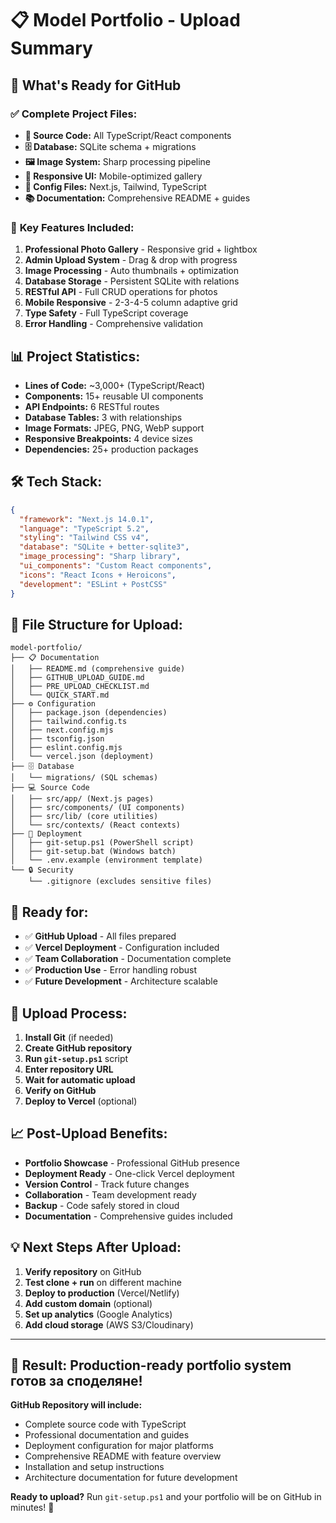 # 📋 Model Portfolio - Upload Summary

## 🎯 What's Ready for GitHub

### ✅ **Complete Project Files:**
- **📁 Source Code:** All TypeScript/React components
- **🗄️ Database:** SQLite schema + migrations  
- **🖼️ Image System:** Sharp processing pipeline
- **📱 Responsive UI:** Mobile-optimized gallery
- **🔧 Config Files:** Next.js, Tailwind, TypeScript
- **📚 Documentation:** Comprehensive README + guides

### 🚀 **Key Features Included:**
1. **Professional Photo Gallery** - Responsive grid + lightbox
2. **Admin Upload System** - Drag & drop with progress
3. **Image Processing** - Auto thumbnails + optimization
4. **Database Storage** - Persistent SQLite with relations
5. **RESTful API** - Full CRUD operations for photos
6. **Mobile Responsive** - 2-3-4-5 column adaptive grid
7. **Type Safety** - Full TypeScript coverage
8. **Error Handling** - Comprehensive validation

## 📊 **Project Statistics:**
- **Lines of Code:** ~3,000+ (TypeScript/React)
- **Components:** 15+ reusable UI components
- **API Endpoints:** 6 RESTful routes
- **Database Tables:** 3 with relationships
- **Image Formats:** JPEG, PNG, WebP support
- **Responsive Breakpoints:** 4 device sizes
- **Dependencies:** 25+ production packages

## 🛠️ **Tech Stack:**
```json
{
  "framework": "Next.js 14.0.1",
  "language": "TypeScript 5.2",
  "styling": "Tailwind CSS v4",
  "database": "SQLite + better-sqlite3",
  "image_processing": "Sharp library",
  "ui_components": "Custom React components",
  "icons": "React Icons + Heroicons",
  "development": "ESLint + PostCSS"
}
```

## 📁 **File Structure for Upload:**
```
model-portfolio/
├── 📋 Documentation
│   ├── README.md (comprehensive guide)
│   ├── GITHUB_UPLOAD_GUIDE.md
│   ├── PRE_UPLOAD_CHECKLIST.md
│   └── QUICK_START.md
├── ⚙️ Configuration  
│   ├── package.json (dependencies)
│   ├── tailwind.config.ts
│   ├── next.config.mjs
│   ├── tsconfig.json
│   ├── eslint.config.mjs
│   └── vercel.json (deployment)
├── 🗄️ Database
│   └── migrations/ (SQL schemas)
├── 💻 Source Code
│   ├── src/app/ (Next.js pages)
│   ├── src/components/ (UI components)
│   ├── src/lib/ (core utilities)
│   └── src/contexts/ (React contexts)
├── 🚀 Deployment
│   ├── git-setup.ps1 (PowerShell script)
│   ├── git-setup.bat (Windows batch)
│   └── .env.example (environment template)
└── 🔒 Security
    └── .gitignore (excludes sensitive files)
```

## 🎯 **Ready for:**
- ✅ **GitHub Upload** - All files prepared
- ✅ **Vercel Deployment** - Configuration included
- ✅ **Team Collaboration** - Documentation complete
- ✅ **Production Use** - Error handling robust
- ✅ **Future Development** - Architecture scalable

## 🚀 **Upload Process:**
1. **Install Git** (if needed)
2. **Create GitHub repository** 
3. **Run `git-setup.ps1`** script
4. **Enter repository URL**
5. **Wait for automatic upload**
6. **Verify on GitHub**
7. **Deploy to Vercel** (optional)

## 📈 **Post-Upload Benefits:**
- **Portfolio Showcase** - Professional GitHub presence
- **Deployment Ready** - One-click Vercel deployment  
- **Version Control** - Track future changes
- **Collaboration** - Team development ready
- **Backup** - Code safely stored in cloud
- **Documentation** - Comprehensive guides included

## 💡 **Next Steps After Upload:**
1. **Verify repository** on GitHub
2. **Test clone + run** on different machine
3. **Deploy to production** (Vercel/Netlify)
4. **Add custom domain** (optional)
5. **Set up analytics** (Google Analytics)
6. **Add cloud storage** (AWS S3/Cloudinary)

---

## 🎉 **Result:** Production-ready portfolio system готов за споделяне!

**GitHub Repository will include:**
- Complete source code with TypeScript
- Professional documentation and guides  
- Deployment configuration for major platforms
- Comprehensive README with feature overview
- Installation and setup instructions
- Architecture documentation for future development

**Ready to upload?** Run `git-setup.ps1` and your portfolio will be on GitHub in minutes! 🚀
